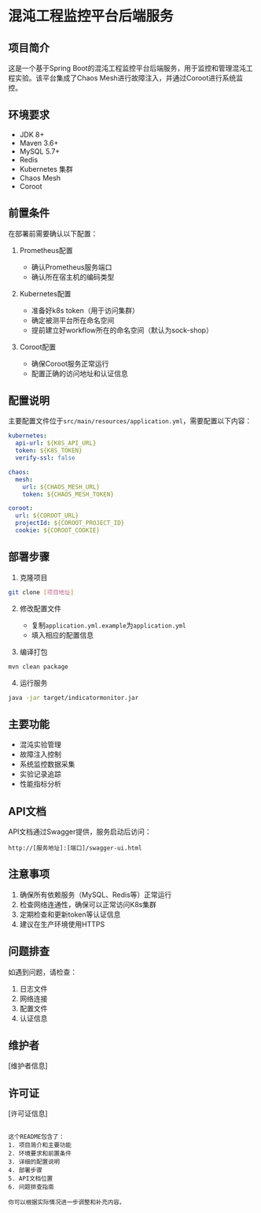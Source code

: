 # 混沌工程监控平台后端服务

## 项目简介
这是一个基于Spring Boot的混沌工程监控平台后端服务，用于监控和管理混沌工程实验。该平台集成了Chaos Mesh进行故障注入，并通过Coroot进行系统监控。

## 环境要求
- JDK 8+
- Maven 3.6+
- MySQL 5.7+
- Redis
- Kubernetes 集群
- Chaos Mesh
- Coroot

## 前置条件
在部署前需要确认以下配置：

1. Prometheus配置
   - 确认Prometheus服务端口
   - 确认所在宿主机的编码类型

2. Kubernetes配置
   - 准备好k8s token（用于访问集群）
   - 确定被测平台所在命名空间
   - 提前建立好workflow所在的命名空间（默认为sock-shop）

3. Coroot配置
   - 确保Coroot服务正常运行
   - 配置正确的访问地址和认证信息

## 配置说明
主要配置文件位于`src/main/resources/application.yml`，需要配置以下内容：

```yaml
kubernetes:
  api-url: ${K8S_API_URL}
  token: ${K8S_TOKEN}
  verify-ssl: false

chaos:
  mesh:
    url: ${CHAOS_MESH_URL}
    token: ${CHAOS_MESH_TOKEN}

coroot:
  url: ${COROOT_URL}
  projectId: ${COROOT_PROJECT_ID}
  cookie: ${COROOT_COOKIE}
```

## 部署步骤
1. 克隆项目
```bash
git clone [项目地址]
```

2. 修改配置文件
   - 复制`application.yml.example`为`application.yml`
   - 填入相应的配置信息

3. 编译打包
```bash
mvn clean package
```

4. 运行服务
```bash
java -jar target/indicatormonitor.jar
```

## 主要功能
- 混沌实验管理
- 故障注入控制
- 系统监控数据采集
- 实验记录追踪
- 性能指标分析

## API文档
API文档通过Swagger提供，服务启动后访问：
```
http://[服务地址]:[端口]/swagger-ui.html
```

## 注意事项
1. 确保所有依赖服务（MySQL、Redis等）正常运行
2. 检查网络连通性，确保可以正常访问K8s集群
3. 定期检查和更新token等认证信息
4. 建议在生产环境使用HTTPS

## 问题排查
如遇到问题，请检查：
1. 日志文件
2. 网络连接
3. 配置文件
4. 认证信息

## 维护者
[维护者信息]

## 许可证
[许可证信息]
```

这个README包含了：
1. 项目简介和主要功能
2. 环境要求和前置条件
3. 详细的配置说明
4. 部署步骤
5. API文档位置
6. 问题排查指南

你可以根据实际情况进一步调整和补充内容。
